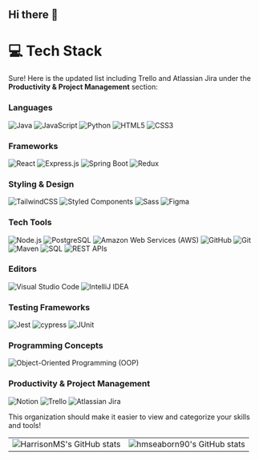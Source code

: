 ## Hi there 👋

# 💻 Tech Stack
<!-- Badges from https://github.com/Ileriayo/markdown-badges -->
Sure! Here is the updated list including Trello and Atlassian Jira under the **Productivity & Project Management** section:

### Languages
![Java](https://img.shields.io/badge/java-%23ED8B00.svg?style=for-the-badge&logo=openjdk&logoColor=white)
![JavaScript](https://img.shields.io/badge/javascript-%23323330.svg?style=for-the-badge&logo=javascript&logoColor=%23F7DF1E)
![Python](https://img.shields.io/badge/python-3670A0?style=for-the-badge&logo=python&logoColor=ffdd54)
![HTML5](https://img.shields.io/badge/html5-%23E34F26.svg?style=for-the-badge&logo=html5&logoColor=white)
![CSS3](https://img.shields.io/badge/css3-%231572B6.svg?style=for-the-badge&logo=css3&logoColor=white)

### Frameworks
![React](https://img.shields.io/badge/react-%2320232a.svg?style=for-the-badge&logo=react&logoColor=%2361DAFB)
![Express.js](https://img.shields.io/badge/express.js-%23404D59.svg?style=for-the-badge&logo=express&logoColor=white)
![Spring Boot](https://img.shields.io/badge/spring%20boot-%236DB33F.svg?style=for-the-badge&logo=springboot&logoColor=white)
![Redux](https://img.shields.io/badge/redux-%234B77BE.svg?style=for-the-badge&logo=redux&logoColor=white)

### Styling & Design
![TailwindCSS](https://img.shields.io/badge/tailwindcss-%2338B2AC.svg?style=for-the-badge&logo=tailwind-css&logoColor=white)
![Styled Components](https://img.shields.io/badge/styled--components-DB7093?style=for-the-badge&logo=styled-components&logoColor=white)
![Sass](https://img.shields.io/badge/sass-%23CF649A.svg?style=for-the-badge&logo=sass&logoColor=white)
![Figma](https://img.shields.io/badge/figma-%23F24E1E.svg?style=for-the-badge&logo=figma&logoColor=white)

### Tech Tools
![Node.js](https://img.shields.io/badge/node.js-%23339933.svg?style=for-the-badge&logo=node.js&logoColor=white)
![PostgreSQL](https://img.shields.io/badge/postgresql-%23315792.svg?style=for-the-badge&logo=postgresql&logoColor=white)
![Amazon Web Services (AWS)](https://img.shields.io/badge/aws-%23232F3E.svg?style=for-the-badge&logo=amazonaws&logoColor=white)
![GitHub](https://img.shields.io/badge/github-%23121011.svg?style=for-the-badge&logo=github&logoColor=white)
![Git](https://img.shields.io/badge/git-%23F05032.svg?style=for-the-badge&logo=git&logoColor=white)
![Maven](https://img.shields.io/badge/maven-%23C71A36.svg?style=for-the-badge&logo=apache-maven&logoColor=white)
![SQL](https://img.shields.io/badge/sql-%234F5B93.svg?style=for-the-badge&logo=postgresql&logoColor=white)
![REST APIs](https://img.shields.io/badge/rest%20apis-%2345A29E.svg?style=for-the-badge&logo=swagger&logoColor=white)

### Editors
![Visual Studio Code](https://img.shields.io/badge/visual%20studio%20code-%23007ACC.svg?style=for-the-badge&logo=visual-studio-code&logoColor=white)
![IntelliJ IDEA](https://img.shields.io/badge/intellij%20idea-%23000000.svg?style=for-the-badge&logo=intellij-idea&logoColor=white)

### Testing Frameworks
![Jest](https://img.shields.io/badge/-jest-%23C21325?style=for-the-badge&logo=jest&logoColor=white)
![cypress](https://img.shields.io/badge/-cypress-%23E5E5E5?style=for-the-badge&logo=cypress&logoColor=058a5e)
![JUnit](https://img.shields.io/badge/junit-%23F6E05E.svg?style=for-the-badge&logo=junit&logoColor=black)

### Programming Concepts
![Object-Oriented Programming (OOP)](https://img.shields.io/badge/object--oriented%20programming-%23FF6F00.svg?style=for-the-badge&logo=java&logoColor=white)

### Productivity & Project Management
![Notion](https://img.shields.io/badge/Notion-%23000000.svg?style=for-the-badge&logo=notion&logoColor=white)
![Trello](https://img.shields.io/badge/trello-%231660AB.svg?style=for-the-badge&logo=trello&logoColor=white)
![Atlassian Jira](https://img.shields.io/badge/jira-%003366.svg?style=for-the-badge&logo=jira&logoColor=white)

This organization should make it easier to view and categorize your skills and tools!


<table>
  <tr>
    <td>
      <img src="https://github-readme-stats.vercel.app/api?username=HarrisonMS" alt="HarrisonMS's GitHub stats">
    </td>
    <td>
      <img src="https://github-readme-stats.vercel.app/api?username=hmseaborn90" alt="hmseaborn90's GitHub stats">
    </td>
  </tr>
</table>
<!--
**hmseaborn90/hmseaborn90** is a ✨ _special_ ✨ repository because its `README.md` (this file) appears on your GitHub profile.

Here are some ideas to get you started:

- 🔭 I’m currently working on ...
- 🌱 I’m currently learning ...
- 👯 I’m looking to collaborate on ...
- 🤔 I’m looking for help with ...
- 💬 Ask me about ...
- 📫 How to reach me: ...
- 😄 Pronouns: ...
- ⚡ Fun fact: ...
-->
